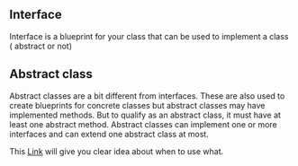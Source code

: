## Interface
Interface is a blueprint for your class that can be used to implement a class ( abstract or not)

## Abstract class
  Abstract classes are a bit different from interfaces. These are also used to create blueprints for concrete classes but abstract classes may have implemented methods. But to qualify as an abstract class, it must have at least one abstract method. Abstract classes can implement one or more interfaces and can extend one abstract class at most.
  

This [Link](https://medium.com/modernnerd-code/java-for-humans-abstract-classes-interfaces-aa4b2ee37418) will give you clear idea about when to use what.